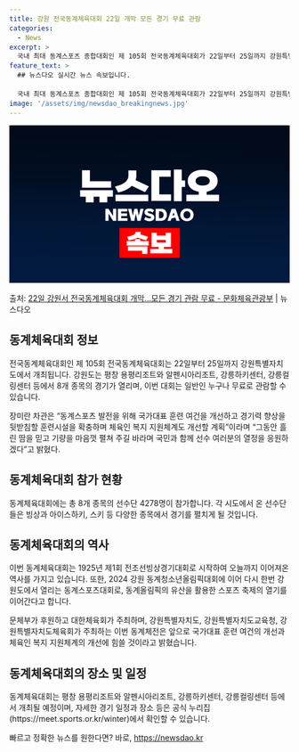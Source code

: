 ```yaml
---
title: 강원 전국동계체육대회 22일 개막 모든 경기 무료 관람
categories:
  - News
excerpt: >
  국내 최대 동계스포츠 종합대회인 제 105회 전국동계체육대회가 22일부터 25일까지 강원특별자치도에서 펼쳐진…
feature_text: >
  ## 뉴스다오 실시간 뉴스 속보입니다.

  국내 최대 동계스포츠 종합대회인 제 105회 전국동계체육대회가 22일부터 25일까지 강원특별자치도에서 펼쳐진…
image: '/assets/img/newsdao_breakingnews.jpg'
---
```


![뉴스다오 속보](/assets/img/newsdao_breakingnews.jpg)

<p>출처: <a href="https://newsdao.kr/3211" rel="dofollow">22일 강원서 전국동계체육대회 개막…모든 경기 관람 무료 - 문화체육관광부</a> | 뉴스다오</p>

<h2 data-ke-size="size26">동계체육대회 정보</h2>
전국동계체육대회인 제 105회 전국동계체육대회는 22일부터 25일까지 강원특별자치도에서 개최됩니다. 강원도는 평창 용평리조트와 알펜시아리조트, 강릉하키센터, 강릉컬링센터 등에서 8개 종목의 경기가 열리며, 이번 대회는 일반인 누구나 무료로 관람할 수 있습니다.

<p data-ke-size="size16">장미란 차관은 “동계스포츠 발전을 위해 국가대표 훈련 여건을 개선하고 경기력 향상을 뒷받침할 훈련시설을 확충하며 체육인 복지 지원체계도 개선할 계획”이라며 “그동안 흘린 땀을 믿고 기량을 마음껏 펼쳐 주길 바라며 국민과 함께 선수 여러분의 열정을 응원하겠다”고 밝혔다.</p>

<h2 data-ke-size="size24">동계체육대회 참가 현황</h2>
동계체육대회에는 총 8개 종목의 선수단 4278명이 참가합니다. 각 시도에서 온 선수단들은 빙상과 아이스하키, 스키 등 다양한 종목에서 경기를 펼치게 될 것입니다.

<h2 data-ke-size="size24">동계체육대회의 역사</h2>
이번 동계체육대회는 1925년 제1회 전조선빙상경기대회로 시작하여 오늘까지 이어져온 역사를 가지고 있습니다. 또한, 2024 강원 동계청소년올림픽대회에 이어 다시 한번 강원도에서 열리는 동계스포츠대회로, 동계올림픽의 유산을 활용한 스포츠 축제의 열기를 이어간다고 합니다.

<p data-ke-size="size16">문체부가 후원하고 대한체육회가 주최하며, 강원특별자치도, 강원특별자치도교육청, 강원특별자치도체육회가 주최하는 이번 동계체전은 앞으로 국가대표 훈련 여건의 개선과 체육인 복지 지원체계의 개선에 힘쓸 것이라고 밝혔습니다.</p>

<h2 data-ke-size="size24">동계체육대회의 장소 및 일정</h2>
동계체육대회는 평창 용평리조트와 알펜시아리조트, 강릉하키센터, 강릉컬링센터 등에서 개최될 예정이며, 자세한 경기 일정과 장소 등은 공식 누리집(https://meet.sports.or.kr/winter)에서 확인할 수 있습니다. 

빠르고 정확한 뉴스를 원한다면? 바로, <a href="https://newsdao.kr" rel="dofollow">https://newsdao.kr</a>



